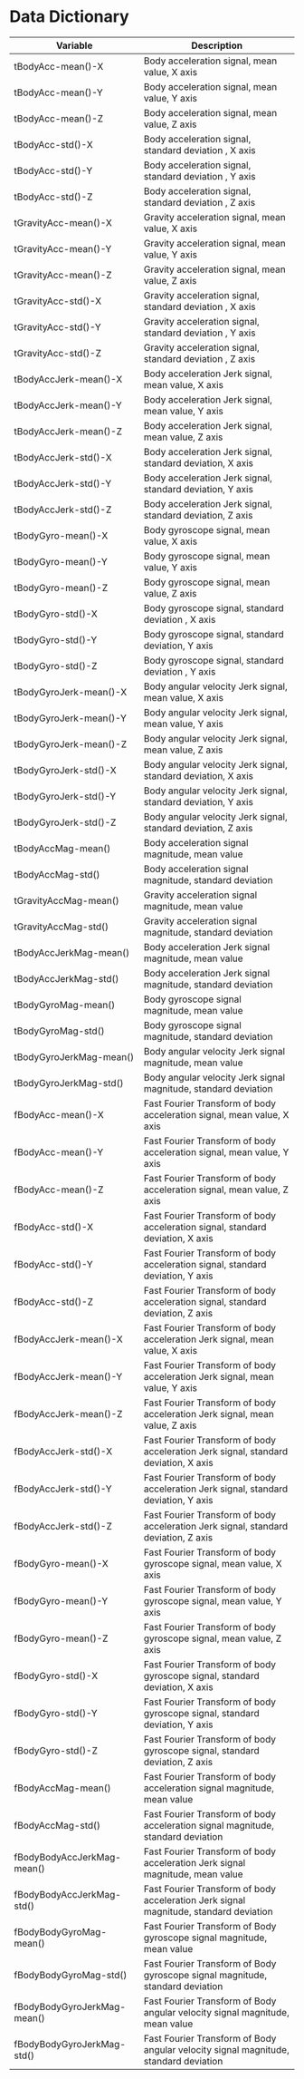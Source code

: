 # Data Dictionary

| Variable | Description |
|----------|-------------|
| tBodyAcc-mean()-X | Body acceleration signal, mean value, X axis |
| tBodyAcc-mean()-Y | Body acceleration signal, mean value, Y axis|
| tBodyAcc-mean()-Z | Body acceleration signal, mean value, Z axis|
| tBodyAcc-std()-X | Body acceleration signal, standard deviation , X axis |
| tBodyAcc-std()-Y | Body acceleration signal, standard deviation , Y axis|
| tBodyAcc-std()-Z |Body acceleration signal, standard deviation , Z axis|
| tGravityAcc-mean()-X | Gravity acceleration signal, mean value, X axis |
| tGravityAcc-mean()-Y | Gravity acceleration signal, mean value, Y axis|
| tGravityAcc-mean()-Z | Gravity acceleration signal, mean value, Z axis|
| tGravityAcc-std()-X | Gravity acceleration signal, standard deviation , X axis|
| tGravityAcc-std()-Y | Gravity acceleration signal, standard deviation , Y axis|
| tGravityAcc-std()-Z | Gravity acceleration signal, standard deviation , Z axis|
| tBodyAccJerk-mean()-X | Body acceleration Jerk signal, mean value, X axis|
| tBodyAccJerk-mean()-Y | Body acceleration Jerk signal, mean value, Y axis|
| tBodyAccJerk-mean()-Z | Body acceleration Jerk signal, mean value, Z axis|
| tBodyAccJerk-std()-X | Body acceleration Jerk signal, standard deviation, X axis|
| tBodyAccJerk-std()-Y | Body acceleration Jerk signal, standard deviation, Y axis|
| tBodyAccJerk-std()-Z | Body acceleration Jerk signal, standard deviation, Z axis|
| tBodyGyro-mean()-X | Body gyroscope signal, mean value, X axis |
| tBodyGyro-mean()-Y | Body gyroscope signal, mean value, Y axis|
| tBodyGyro-mean()-Z | Body gyroscope signal, mean value, Z axis|
| tBodyGyro-std()-X | Body gyroscope signal, standard deviation , X axis|
| tBodyGyro-std()-Y |Body gyroscope signal, standard deviation, Y axis|
| tBodyGyro-std()-Z |Body gyroscope signal, standard deviation , Y axis|
| tBodyGyroJerk-mean()-X | Body angular velocity Jerk signal, mean value, X axis|
| tBodyGyroJerk-mean()-Y | Body angular velocity Jerk signal, mean value, Y axis|
| tBodyGyroJerk-mean()-Z | Body angular velocity Jerk signal, mean value, Z axis|
| tBodyGyroJerk-std()-X | Body angular velocity Jerk signal, standard deviation, X axis|
| tBodyGyroJerk-std()-Y | Body angular velocity Jerk signal, standard deviation, Y axis|
| tBodyGyroJerk-std()-Z |Body angular velocity Jerk signal, standard deviation, Z axis|
| tBodyAccMag-mean() | Body acceleration signal magnitude, mean value |
| tBodyAccMag-std() | Body acceleration signal magnitude, standard deviation|
| tGravityAccMag-mean() | Gravity acceleration signal magnitude, mean value |
| tGravityAccMag-std() | Gravity acceleration signal magnitude, standard deviation|
| tBodyAccJerkMag-mean() | Body acceleration Jerk signal magnitude, mean value|
| tBodyAccJerkMag-std() | Body acceleration Jerk signal magnitude, standard deviation |
| tBodyGyroMag-mean() | Body gyroscope signal magnitude, mean value|
| tBodyGyroMag-std() | Body gyroscope signal magnitude, standard deviation|
| tBodyGyroJerkMag-mean() | Body angular velocity Jerk signal magnitude, mean value|
| tBodyGyroJerkMag-std() |Body angular velocity Jerk signal magnitude, standard deviation|
| fBodyAcc-mean()-X | Fast Fourier Transform of body acceleration signal, mean value, X axis|
| fBodyAcc-mean()-Y | Fast Fourier Transform of body acceleration signal, mean value, Y axis|
| fBodyAcc-mean()-Z | Fast Fourier Transform of body acceleration signal, mean value, Z axis|
| fBodyAcc-std()-X | Fast Fourier Transform of body acceleration signal, standard deviation, X axis|
| fBodyAcc-std()-Y | Fast Fourier Transform of body acceleration signal, standard deviation, Y axis|
| fBodyAcc-std()-Z | Fast Fourier Transform of body acceleration signal, standard deviation, Z axis|
| fBodyAccJerk-mean()-X | Fast Fourier Transform of body acceleration Jerk signal, mean value, X axis|
| fBodyAccJerk-mean()-Y | Fast Fourier Transform of body acceleration Jerk signal, mean value, Y axis|
| fBodyAccJerk-mean()-Z | Fast Fourier Transform of body acceleration Jerk signal, mean value, Z axis|
| fBodyAccJerk-std()-X |  Fast Fourier Transform of body acceleration Jerk signal, standard deviation, X axis|
| fBodyAccJerk-std()-Y | Fast Fourier Transform of body acceleration Jerk signal, standard deviation, Y axis|
| fBodyAccJerk-std()-Z | Fast Fourier Transform of body acceleration Jerk signal, standard deviation, Z axis|
| fBodyGyro-mean()-X | Fast Fourier Transform of body gyroscope signal, mean value, X axis|
| fBodyGyro-mean()-Y | Fast Fourier Transform of body gyroscope signal, mean value, Y axis|
| fBodyGyro-mean()-Z | Fast Fourier Transform of body gyroscope signal, mean value, Z axis|
| fBodyGyro-std()-X | Fast Fourier Transform of body gyroscope signal, standard deviation, X axis|
| fBodyGyro-std()-Y | Fast Fourier Transform of body gyroscope signal, standard deviation, Y axis|
| fBodyGyro-std()-Z | Fast Fourier Transform of body gyroscope signal, standard deviation, Z axis|
| fBodyAccMag-mean() | Fast Fourier Transform of body acceleration signal magnitude, mean value|
| fBodyAccMag-std() | Fast Fourier Transform of body acceleration signal magnitude, standard deviation|
| fBodyBodyAccJerkMag-mean() | Fast Fourier Transform of body acceleration Jerk signal magnitude, mean value|
| fBodyBodyAccJerkMag-std() | Fast Fourier Transform of body acceleration Jerk signal magnitude, standard deviation|
| fBodyBodyGyroMag-mean() |Fast Fourier Transform of Body gyroscope signal magnitude, mean value||
| fBodyBodyGyroMag-std() | Fast Fourier Transform of Body gyroscope signal magnitude, standard deviation|
| fBodyBodyGyroJerkMag-mean() | Fast Fourier Transform of Body angular velocity signal magnitude, mean value|
| fBodyBodyGyroJerkMag-std() |Fast Fourier Transform of Body angular velocity signal magnitude, standard deviation |

